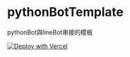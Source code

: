 # pythonBotTemplate
pythonBot與lineBot串接的模板


[![Deploy with Vercel](https://vercel.com/button)](https://vercel.com/new/clone?repository-url=https%3A%2F%2Fgithub.com%2FAlphaPolo%2FpythonBotTemplate&env=OPENAI_API_KEY,LINE_CHANNEL_ACCESS_TOKEN,LINE_CHANNEL_SECRET&envDescription=OPENAI_API_KEY%E3%80%81LINE_CHANNEL_ACCESS_TOKEN%E3%80%81LINE_CHANNEL_SECRET%E5%BF%85%E9%A0%88%E8%A6%81%E5%A1%AB%E5%85%A5&project-name=my-python-bot&repository-name=my-python-bot)
